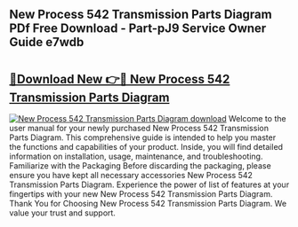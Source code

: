 ## New Process 542 Transmission Parts Diagram PDf Free Download - Part-pJ9 Service Owner Guide e7wdb

# <h2><a href="http://dfnb6b.blite.top/?on=New+Process+542+Transmission+Parts+Diagram">🔗Download New 👉🔴 New Process 542 Transmission Parts Diagram</a></h2>

[![New Process 542 Transmission Parts Diagram download](https://i.imgur.com/lujVjoI.png)](http://dfnb6b.blite.top/?on=New+Process+542+Transmission+Parts+Diagram)
Welcome to the user manual for your newly purchased New Process 542 Transmission Parts Diagram. This comprehensive guide is intended to help you master the functions and capabilities of your product. Inside, you will find detailed information on installation, usage, maintenance, and troubleshooting. Familiarize with the Packaging Before discarding the packaging, please ensure you have kept all necessary accessories New Process 542 Transmission Parts Diagram. Experience the power of list of features at your fingertips with your new New Process 542 Transmission Parts Diagram. Thank You for Choosing New Process 542 Transmission Parts Diagram. We value your trust and support.

